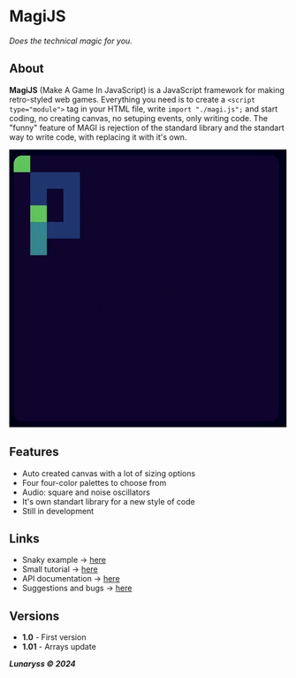 # MagiJS
*Does the technical magic for you.*

## About
**MagiJS** (Make A Game In JavaScript) is a JavaScript framework for making retro-styled web games.
Everything you need is to create a `<script type="module">` tag in your HTML file, write `import "./magi.js";` and start coding,
no creating canvas, no setuping events, only writing code.
The "funny" feature of MAGI is rejection of the standard library and the standart way to write code, with replacing it with it's own.

![-](showcase-1.gif)

## Features
- Auto created canvas with a lot of sizing options
- Four four-color palettes to choose from
- Audio: square and noise oscillators
- It's own standart library for a new style of code
- Still in development

## Links
- Snaky example -> [here]()
- Small tutorial -> [here]()
- API documentation -> [here]()
- Suggestions and bugs -> [here]()

## Versions
- **1.0** - First version
- **1.01** - Arrays update

***Lunaryss © 2024***

